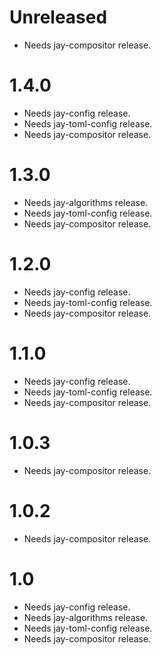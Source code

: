 # Unreleased

- Needs jay-compositor release.

# 1.4.0

- Needs jay-config release.
- Needs jay-toml-config release.
- Needs jay-compositor release.

# 1.3.0

- Needs jay-algorithms release.
- Needs jay-toml-config release.
- Needs jay-compositor release.

# 1.2.0

- Needs jay-config release.
- Needs jay-toml-config release.
- Needs jay-compositor release.

# 1.1.0

- Needs jay-config release.
- Needs jay-toml-config release.
- Needs jay-compositor release.

# 1.0.3

- Needs jay-compositor release.

# 1.0.2

- Needs jay-compositor release.

# 1.0

- Needs jay-config release.
- Needs jay-algorithms release.
- Needs jay-toml-config release.
- Needs jay-compositor release.
